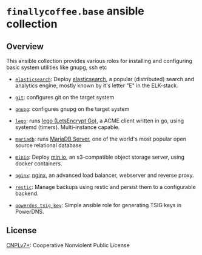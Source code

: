 # `finallycoffee.base` ansible collection

## Overview

This ansible collection provides various roles for installing
and configuring basic system utilities like gnupg, ssh etc

- [`elasticsearch`](roles/elasticsearch/README.md): Deploy [elasticsearch](https://www.docker.elastic.co/r/elasticsearch/elasticsearch-oss),
  a popular (distributed) search and analytics engine, mostly known by it's
  letter "E" in the ELK-stack.

- [`git`](roles/git/README.md): configures git on the target system

- [`gnupg`](roles/gnupg/README.md): configures gnupg on the target system

- [`lego`](roles/lego/README.md): runs [lego (LetsEncrypt Go)](https://github.com/go-acme/lego),
  a ACME client written in go, using systemd (timers). Multi-instance capable.

- [`mariadb`](roles/mariadb/README.md): runs [MariaDB Server](https://mariadb.org/), one of the world's most popular open source relational database

- [`minio`](roles/minio/README.md): Deploy [min.io](https://min.io), an
  s3-compatible object storage server, using docker containers.

- [`nginx`](roles/nginx/README.md): [nginx](https://www.nginx.com/),
  an advanced load balancer, webserver and reverse proxy.

- [`restic`](roles/restic/README.md): Manage backups using restic
  and persist them to a configurable backend.

- [`powerdns_tsig_key`](roles/powerdns_tsig_key/README.md): Simple ansible role
  for generating TSIG keys in PowerDNS.

## License

[CNPLv7+](LICENSE.md): Cooperative Nonviolent Public License
